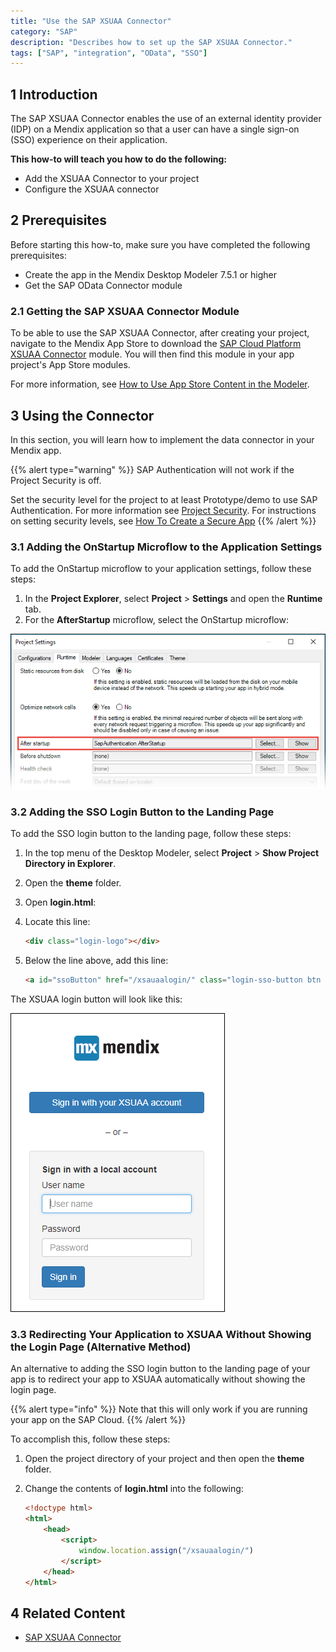 ```yaml
---
title: "Use the SAP XSUAA Connector"
category: "SAP"
description: "Describes how to set up the SAP XSUAA Connector."
tags: ["SAP", "integration", "OData", "SSO"]
---
```


## 1 Introduction

The SAP XSUAA Connector enables the use of an external identity provider (IDP) on a Mendix application so that a user can have a single sign-on (SSO) experience on their application.

**This how-to will teach you how to do the following:**

* Add the XSUAA Connector to your project
* Configure the XSUAA connector

## 2 Prerequisites

Before starting this how-to, make sure you have completed the following prerequisites:

* Create the app in the Mendix Desktop Modeler 7.5.1 or higher
* Get the SAP OData Connector module

### 2.1 Getting the SAP XSUAA Connector Module

To be able to use the SAP XSUAA Connector, after creating your project, navigate to the Mendix App Store to download the [SAP Cloud Platform XSUAA Connector](https://appstore.home.mendix.com/link/app/78091/) module.
You will then find this module in your app project's App Store modules.

For more information, see [How to Use App Store Content in the Modeler](/community/app-store/use-app-store-content-in-the-modeler).

## 3 Using the Connector

In this section, you will learn how to implement the data connector in your Mendix app.

{{% alert type="warning" %}}
SAP Authentication will not work if the Project Security is off.

Set the security level for the project to at least Prototype/demo to use SAP Authentication. For more information see [Project Security](/refguide/project-security).
For instructions on setting security levels, see [How To Create a Secure App](../security/create-a-secure-app)
{{% /alert %}}

### 3.1 Adding the OnStartup Microflow to the Application Settings

To add the OnStartup microflow to your application settings, follow these steps:

1. In the **Project Explorer**, select **Project** > **Settings** and open the **Runtime** tab.
2. For the **AfterStartup** microflow, select the OnStartup microflow:

![](attachments/use-sap-xsuaa-connector/runtime-settings.png)

### 3.2 Adding the SSO Login Button to the Landing Page<a name="adding"></a>

To add the SSO login button to the landing page, follow these steps:

1. In the top menu of the Desktop Modeler, select **Project** > **Show Project Directory in Explorer**.
2. Open the **theme** folder.
3. Open **login.html**:
4. Locate this line:

	```html
	<div class="login-logo"></div>
	```
5. Below the line above, add this line:

	```html
	<a id="ssoButton" href="/xsauaalogin/" class="login-sso-button btn btn-primary">Sign in with your XSUAA account</a>
	```
The XSUAA login button will look like this:

![](attachments/use-sap-xsuaa-connector/sso-login-screen.png)

### 3.3 Redirecting Your Application to XSUAA Without Showing the Login Page (Alternative Method)

An alternative to adding the SSO login button to the landing page of your app is to redirect your app to XSUAA automatically without showing the login page.

{{% alert type="info" %}}
Note that this will only work if you are running your app on the SAP Cloud.
{{% /alert %}}

To accomplish this, follow these steps:

1. Open the project directory of your project and then open the **theme** folder.
2. Change the contents of **login.html** into the following:

	```html
	<!doctype html>
	<html>
		<head>
			<script>
				window.location.assign("/xsauaalogin/")
			</script>
		</head>
	</html>
	```

## 4 Related Content

* [SAP XSUAA Connector](/refguide/sap/sap-xsuaa-connector)
